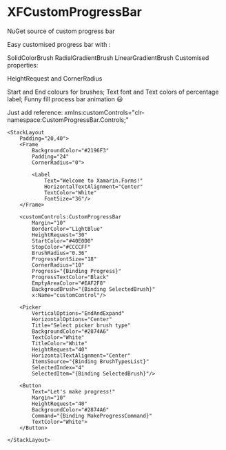 # XFCustomProgressBar
NuGet source of custom progress bar

Easy customised progress bar with :

SolidColorBrush
RadialGradientBrush
LinearGradientBrush
Customised properties:

HeightRequest and CornerRadius

Start and End colours for brushes; Text font and Text colors of percentage label; Funny fill process bar animation 😃

Just add reference:  xmlns:customControls="clr-namespace:CustomProgressBar.Controls;"

<?xml version="1.0" encoding="utf-8" ?>
<ContentPage xmlns="http://xamarin.com/schemas/2014/forms"
             xmlns:x="http://schemas.microsoft.com/winfx/2009/xaml"
             xmlns:customControls="clr-namespace:CustomProgressBar.Controls;"
             BackgroundColor="White"
             x:Class="CustomProgressBar.Pages.MainPage">

    <StackLayout
        Padding="20,40">
        <Frame
            BackgroundColor="#2196F3"
            Padding="24"
            CornerRadius="0">

            <Label
                Text="Welcome to Xamarin.Forms!"
                HorizontalTextAlignment="Center"
                TextColor="White"
                FontSize="36"/>
        </Frame>
        
        <customControls:CustomProgressBar
            Margin="10"
            BorderColor="LightBlue"
            HeightRequest="30"
            StartColor="#40E0D0"
            StopColor="#CCCCFF"
            BrushRadius="0.36"
            ProgressFontSize="18"
            CornerRadius="10"
            Progress="{Binding Progress}"
            ProgressTextColor="Black"
            EmptyAreaColor="#EAF2F8"
            BackgroudBrush="{Binding SelectedBrush}"
            x:Name="customControl"/>

        <Picker
            VerticalOptions="EndAndExpand"
            HorizontalOptions="Center"
            Title="Select picker brush type"
            BackgroundColor="#2874A6"
            TextColor="White"
            TitleColor="White"
            HeightRequest="40"
            HorizontalTextAlignment="Center"
            ItemsSource="{Binding BrushTypesList}"
            SelectedIndex="4"
            SelectedItem="{Binding SelectedBrush}"/>

        <Button
            Text="Let's make progress!"
            Margin="10"
            HeightRequest="40"
            BackgroundColor="#2874A6"
            Command="{Binding MakeProgressCommand}"
            TextColor="White">
        </Button>

    </StackLayout>

</ContentPage>
